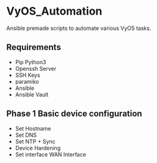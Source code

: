 # VyOS_Automation
Ansible premade scripts to automate various VyOS tasks.

## Requirements

- Pip Python3 
- Openssh Server
- SSH Keys
- paramiko
- Ansible
- Ansible Vault



## Phase 1 Basic device configuration

- Set Hostname
- Set DNS
- Set NTP + Sync
- Device Hardening
- Set interface WAN Interface
